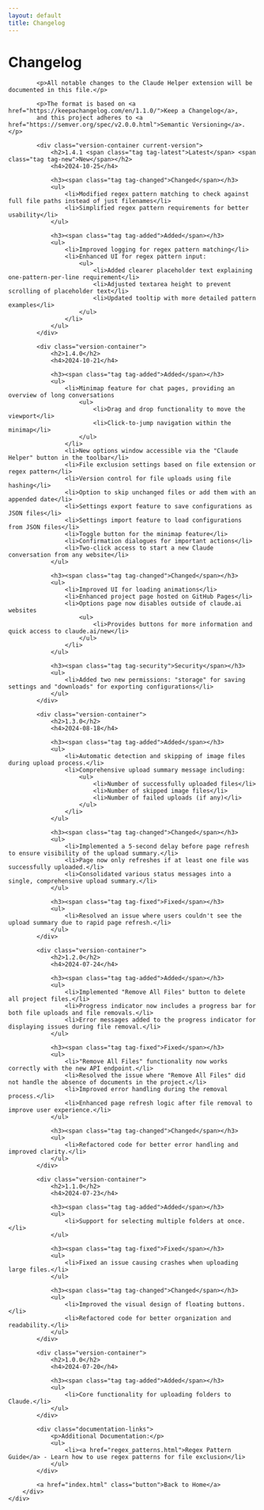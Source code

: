 ```yaml
---
layout: default
title: Changelog
---
```


<div class="wrapper">
    <div class="container">
        <div class="main-content">
            <h1>Changelog</h1>

            <p>All notable changes to the Claude Helper extension will be documented in this file.</p>

            <p>The format is based on <a href="https://keepachangelog.com/en/1.1.0/">Keep a Changelog</a>,
            and this project adheres to <a href="https://semver.org/spec/v2.0.0.html">Semantic Versioning</a>.</p>

            <div class="version-container current-version">
                <h2>1.4.1 <span class="tag tag-latest">Latest</span> <span class="tag tag-new">New</span></h2>
                <h4>2024-10-25</h4>

                <h3><span class="tag tag-changed">Changed</span></h3>
                <ul>
                    <li>Modified regex pattern matching to check against full file paths instead of just filenames</li>
                    <li>Simplified regex pattern requirements for better usability</li>
                </ul>

                <h3><span class="tag tag-added">Added</span></h3>
                <ul>
                    <li>Improved logging for regex pattern matching</li>
                    <li>Enhanced UI for regex pattern input:
                        <ul>
                            <li>Added clearer placeholder text explaining one-pattern-per-line requirement</li>
                            <li>Adjusted textarea height to prevent scrolling of placeholder text</li>
                            <li>Updated tooltip with more detailed pattern examples</li>
                        </ul>
                    </li>
                </ul>
            </div>

            <div class="version-container">
                <h2>1.4.0</h2>
                <h4>2024-10-21</h4>

                <h3><span class="tag tag-added">Added</span></h3>
                <ul>
                    <li>Minimap feature for chat pages, providing an overview of long conversations
                        <ul>
                            <li>Drag and drop functionality to move the viewport</li>
                            <li>Click-to-jump navigation within the minimap</li>
                        </ul>
                    </li>
                    <li>New options window accessible via the "Claude Helper" button in the toolbar</li>
                    <li>File exclusion settings based on file extension or regex pattern</li>
                    <li>Version control for file uploads using file hashing</li>
                    <li>Option to skip unchanged files or add them with an appended date</li>
                    <li>Settings export feature to save configurations as JSON files</li>
                    <li>Settings import feature to load configurations from JSON files</li>
                    <li>Toggle button for the minimap feature</li>
                    <li>Confirmation dialogues for important actions</li>
                    <li>Two-click access to start a new Claude conversation from any website</li>
                </ul>

                <h3><span class="tag tag-changed">Changed</span></h3>
                <ul>
                    <li>Improved UI for loading animations</li>
                    <li>Enhanced project page hosted on GitHub Pages</li>
                    <li>Options page now disables outside of claude.ai websites
                        <ul>
                            <li>Provides buttons for more information and quick access to claude.ai/new</li>
                        </ul>
                    </li>
                </ul>

                <h3><span class="tag tag-security">Security</span></h3>
                <ul>
                    <li>Added two new permissions: "storage" for saving settings and "downloads" for exporting configurations</li>
                </ul>
            </div>

            <div class="version-container">
                <h2>1.3.0</h2>
                <h4>2024-08-18</h4>

                <h3><span class="tag tag-added">Added</span></h3>
                <ul>
                    <li>Automatic detection and skipping of image files during upload process.</li>
                    <li>Comprehensive upload summary message including:
                        <ul>
                            <li>Number of successfully uploaded files</li>
                            <li>Number of skipped image files</li>
                            <li>Number of failed uploads (if any)</li>
                        </ul>
                    </li>
                </ul>

                <h3><span class="tag tag-changed">Changed</span></h3>
                <ul>
                    <li>Implemented a 5-second delay before page refresh to ensure visibility of the upload summary.</li>
                    <li>Page now only refreshes if at least one file was successfully uploaded.</li>
                    <li>Consolidated various status messages into a single, comprehensive upload summary.</li>
                </ul>

                <h3><span class="tag tag-fixed">Fixed</span></h3>
                <ul>
                    <li>Resolved an issue where users couldn't see the upload summary due to rapid page refresh.</li>
                </ul>
            </div>

            <div class="version-container">
                <h2>1.2.0</h2>
                <h4>2024-07-24</h4>

                <h3><span class="tag tag-added">Added</span></h3>
                <ul>
                    <li>Implemented "Remove All Files" button to delete all project files.</li>
                    <li>Progress indicator now includes a progress bar for both file uploads and file removals.</li>
                    <li>Error messages added to the progress indicator for displaying issues during file removal.</li>
                </ul>

                <h3><span class="tag tag-fixed">Fixed</span></h3>
                <ul>
                    <li>"Remove All Files" functionality now works correctly with the new API endpoint.</li>
                    <li>Resolved the issue where "Remove All Files" did not handle the absence of documents in the project.</li>
                    <li>Improved error handling during the removal process.</li>
                    <li>Enhanced page refresh logic after file removal to improve user experience.</li>
                </ul>

                <h3><span class="tag tag-changed">Changed</span></h3>
                <ul>
                    <li>Refactored code for better error handling and improved clarity.</li>
                </ul>
            </div>

            <div class="version-container">
                <h2>1.1.0</h2>
                <h4>2024-07-23</h4>

                <h3><span class="tag tag-added">Added</span></h3>
                <ul>
                    <li>Support for selecting multiple folders at once.</li>
                </ul>

                <h3><span class="tag tag-fixed">Fixed</span></h3>
                <ul>
                    <li>Fixed an issue causing crashes when uploading large files.</li>
                </ul>

                <h3><span class="tag tag-changed">Changed</span></h3>
                <ul>
                    <li>Improved the visual design of floating buttons.</li>
                    <li>Refactored code for better organization and readability.</li>
                </ul>
            </div>

            <div class="version-container">
                <h2>1.0.0</h2>
                <h4>2024-07-20</h4>

                <h3><span class="tag tag-added">Added</span></h3>
                <ul>
                    <li>Core functionality for uploading folders to Claude.</li>
                </ul>
            </div>

            <div class="documentation-links">
                <p>Additional Documentation:</p>
                <ul>
                    <li><a href="regex_patterns.html">Regex Pattern Guide</a> - Learn how to use regex patterns for file exclusion</li>
                </ul>
            </div>

            <a href="index.html" class="button">Back to Home</a>
        </div>
    </div>

</div>
